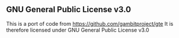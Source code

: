 GNU General Public License v3.0
------------------------------

This is a port of code from https://github.com/gambitproject/gte
It is therefore licensed under GNU General Public License v3.0

